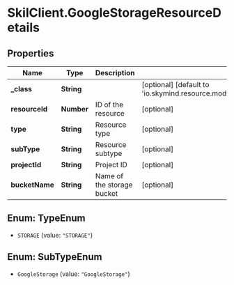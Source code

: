 # SkilClient.GoogleStorageResourceDetails

## Properties
Name | Type | Description | Notes
------------ | ------------- | ------------- | -------------
**_class** | **String** |  | [optional] [default to &#39;io.skymind.resource.model.subtypes.storage.GoogleStorageResourceDetails&#39;]
**resourceId** | **Number** | ID of the resource | [optional] 
**type** | **String** | Resource type | [optional] 
**subType** | **String** | Resource subtype | [optional] 
**projectId** | **String** | Project ID | [optional] 
**bucketName** | **String** | Name of the storage bucket | [optional] 


<a name="TypeEnum"></a>
## Enum: TypeEnum


* `STORAGE` (value: `"STORAGE"`)




<a name="SubTypeEnum"></a>
## Enum: SubTypeEnum


* `GoogleStorage` (value: `"GoogleStorage"`)




